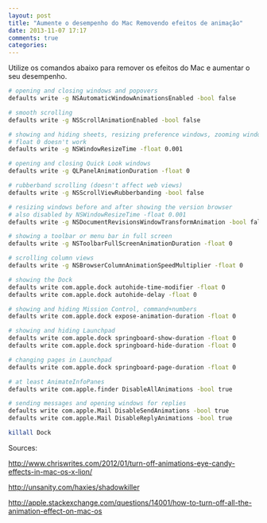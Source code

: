 ```yaml
---
layout: post
title: "Aumente o desempenho do Mac Removendo efeitos de animação"
date: 2013-11-07 17:17
comments: true
categories: 
---
```


Utilize os comandos abaixo para remover os efeitos do Mac e aumentar o seu desempenho.

<!-- more -->

``` bash
# opening and closing windows and popovers
defaults write -g NSAutomaticWindowAnimationsEnabled -bool false
```


``` bash
# smooth scrolling
defaults write -g NSScrollAnimationEnabled -bool false
```


``` bash
# showing and hiding sheets, resizing preference windows, zooming windows
# float 0 doesn't work
defaults write -g NSWindowResizeTime -float 0.001
```


``` bash
# opening and closing Quick Look windows
defaults write -g QLPanelAnimationDuration -float 0
```


``` bash
# rubberband scrolling (doesn't affect web views)
defaults write -g NSScrollViewRubberbanding -bool false
```


``` bash
# resizing windows before and after showing the version browser
# also disabled by NSWindowResizeTime -float 0.001
defaults write -g NSDocumentRevisionsWindowTransformAnimation -bool false
```

``` bash
# showing a toolbar or menu bar in full screen
defaults write -g NSToolbarFullScreenAnimationDuration -float 0
```

``` bash
# scrolling column views
defaults write -g NSBrowserColumnAnimationSpeedMultiplier -float 0
```

``` bash
# showing the Dock
defaults write com.apple.dock autohide-time-modifier -float 0
defaults write com.apple.dock autohide-delay -float 0
```

``` bash
# showing and hiding Mission Control, command+numbers
defaults write com.apple.dock expose-animation-duration -float 0
```

``` bash
# showing and hiding Launchpad
defaults write com.apple.dock springboard-show-duration -float 0
defaults write com.apple.dock springboard-hide-duration -float 0
```

``` bash
# changing pages in Launchpad
defaults write com.apple.dock springboard-page-duration -float 0
```

``` bash
# at least AnimateInfoPanes
defaults write com.apple.finder DisableAllAnimations -bool true
```

``` bash
# sending messages and opening windows for replies
defaults write com.apple.Mail DisableSendAnimations -bool true
defaults write com.apple.Mail DisableReplyAnimations -bool true
```

``` bash
killall Dock
```

Sources:

http://www.chriswrites.com/2012/01/turn-off-animations-eye-candy-effects-in-mac-os-x-lion/

http://unsanity.com/haxies/shadowkiller

http://apple.stackexchange.com/questions/14001/how-to-turn-off-all-the-animation-effect-on-mac-os

